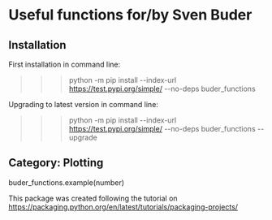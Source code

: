 # Useful functions for/by Sven Buder

## Installation

First installation in command line:
>>> python -m pip install --index-url https://test.pypi.org/simple/ --no-deps buder_functions

Upgrading to latest version in command line:
>>> python -m pip install --index-url https://test.pypi.org/simple/ --no-deps buder_functions --upgrade


## Category: Plotting

buder_functions.example(number)

This package was created following the tutorial on https://packaging.python.org/en/latest/tutorials/packaging-projects/
